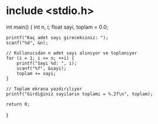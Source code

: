 # include <stdio.h>

int main() {
    int n, i;
    float sayi, toplam = 0.0;

    printf("Kaç adet sayı gireceksiniz: ");
    scanf("%d", &n);

    // Kullanıcıdan n adet sayı alınıyor ve toplanıyor
    for (i = 1; i <= n; ++i) {
        printf("Sayı %d: ", i);
        scanf("%f", &sayi);
        toplam += sayi;
    }

    // Toplam ekrana yazdırılıyor
    printf("Girdiğiniz sayıların toplamı = %.2f\n", toplam);

    return 0;
}
